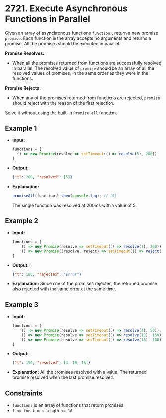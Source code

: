 # 2721. Execute Asynchronous Functions in Parallel

Given an array of asynchronous functions `functions`, return a new promise `promise`. Each function in the array accepts no arguments and returns a promise. All the promises should be executed in parallel.

**Promise Resolves:**

- When all the promises returned from functions are successfully resolved in parallel. The resolved value of `promise` should be an array of all the resolved values of promises, in the same order as they were in the functions.

**Promise Rejects:**

- When any of the promises returned from functions are rejected, `promise` should reject with the reason of the first rejection.

Solve it without using the built-in `Promise.all` function.

## Example 1

- **Input:**
  ```javascript
  functions = [
    () => new Promise(resolve => setTimeout(() => resolve(5), 200))
  ]
  ```

- **Output:**
  ```json
  {"t": 200, "resolved": [5]}
  ```

- **Explanation:**
  ```javascript
  promiseAll(functions).then(console.log); // [5]
  ```
  The single function was resolved at 200ms with a value of 5.

## Example 2

- **Input:**
  ```javascript
  functions = [
      () => new Promise(resolve => setTimeout(() => resolve(1), 200)), 
      () => new Promise((resolve, reject) => setTimeout(() => reject("Error"), 100))
  ]
  ```

- **Output:**
  ```json
  {"t": 100, "rejected": "Error"}
  ```

- **Explanation:**
  Since one of the promises rejected, the returned promise also rejected with the same error at the same time.

## Example 3

- **Input:**
  ```javascript
  functions = [
      () => new Promise(resolve => setTimeout(() => resolve(4), 50)), 
      () => new Promise(resolve => setTimeout(() => resolve(10), 150)), 
      () => new Promise(resolve => setTimeout(() => resolve(16), 100))
  ]
  ```

- **Output:**
  ```json
  {"t": 150, "resolved": [4, 10, 16]}
  ```

- **Explanation:**
  All the promises resolved with a value. The returned promise resolved when the last promise resolved.

## Constraints

- `functions` is an array of functions that return promises
- `1 <= functions.length <= 10`